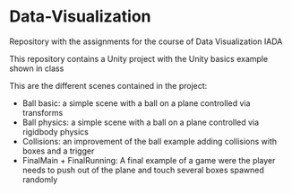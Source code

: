# Data-Visualization
Repository with the assignments for the course of Data Visualization IADA

This repository contains a Unity project with the Unity basics example shown in class

This are the different scenes contained in the project:
- Ball basic: a simple scene with a ball on a plane controlled via transforms
- Ball physics: a simple scene with a ball on a plane controlled via rigidbody physics
- Collisions: an improvement of the ball example adding collisions with boxes and a trigger
- FinalMain + FinalRunning: A final example of a game were the player needs to push out of the plane and touch several boxes spawned randomly
